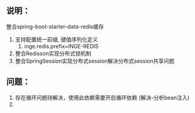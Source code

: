 ## 说明：

整合spring-boot-starter-data-redis缓存

1. 支持配置统一前缀, 键值序列化定义
    1. inge.redis.prefix=INGE-REDIS
2. 整合Redisson实现分布式锁机制
3. 整合SpringSession实现分布式session解决分布式session共享问题

## 问题：

1. 存在循环问题待解决，使用此依赖需要开启循环依赖 (解决-分析bean注入)
2.